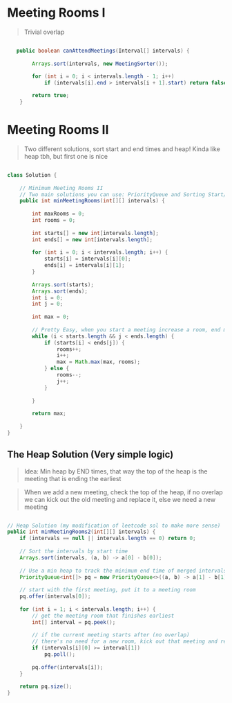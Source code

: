 # Meeting Rooms I

> Trivial overlap


```java

   public boolean canAttendMeetings(Interval[] intervals) {
        
        Arrays.sort(intervals, new MeetingSorter());
        
        for (int i = 0; i < intervals.length - 1; i++) 
            if (intervals[i].end > intervals[i + 1].start) return false;

        return true;
    }
```


# Meeting Rooms II

> Two different solutions, sort start and end times and heap!
> Kinda like heap tbh, but first one is nice

```java

class Solution {
    
    // Minimum Meeting Rooms II
    // Two main solutions you can use: PriorityQueue and Sorting Start/End times, 2nd one tends to be better!!!!
    public int minMeetingRooms(int[][] intervals) {
        
        int maxRooms = 0;
        int rooms = 0;
        
        int starts[] = new int[intervals.length];
        int ends[] = new int[intervals.length];
        
        for (int i = 0; i < intervals.length; i++) {        
            starts[i] = intervals[i][0];
            ends[i] = intervals[i][1];
        }
        
        Arrays.sort(starts);
        Arrays.sort(ends);
        int i = 0;
        int j = 0;
        
        int max = 0;
        
        // Pretty Easy, when you start a meeting increase a room, end meeting = decrease rooms
        while (i < starts.length && j < ends.length) {
            if (starts[i] < ends[j]) {
                rooms++;
                i++;
                max = Math.max(max, rooms);
            } else {
                rooms--;
                j++;
            }            
            
        }
        
        return max;
        
    }
}

```

## The Heap Solution (Very simple logic)

> Idea: Min heap by END times, that way the top of the heap is the meeting that is ending the earliest

> When we add a new meeting, check the top of the heap, if no overlap we can kick out the old meeting and replace it, else we need a new meeting

```java

// Heap Solution (my modification of leetcode sol to make more sense)
public int minMeetingRooms2(int[][] intervals) {
    if (intervals == null || intervals.length == 0) return 0;
        
    // Sort the intervals by start time
    Arrays.sort(intervals, (a, b) -> a[0] - b[0]);
    
    // Use a min heap to track the minimum end time of merged intervals, so that way we pop whichever finishes earliest
    PriorityQueue<int[]> pq = new PriorityQueue<>((a, b) -> a[1] - b[1]);
    
    // start with the first meeting, put it to a meeting room
    pq.offer(intervals[0]);
    
    for (int i = 1; i < intervals.length; i++) {
        // get the meeting room that finishes earliest
        int[] interval = pq.peek();
        
        // if the current meeting starts after (no overlap)
        // there's no need for a new room, kick out that meeting and replace it
        if (intervals[i][0] >= interval[1])             
            pq.poll();      
        
        pq.offer(intervals[i]);
    }
    
    return pq.size();
}
    
```